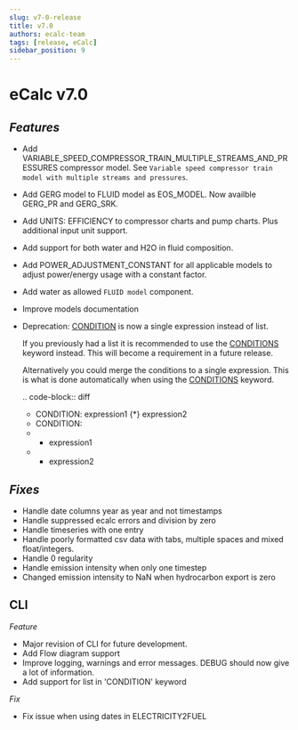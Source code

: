 ```yaml
---
slug: v7-0-release
title: v7.0
authors: ecalc-team
tags: [release, eCalc]
sidebar_position: 9
---
```


# eCalc v7.0


## *Features*

* Add VARIABLE_SPEED_COMPRESSOR_TRAIN_MULTIPLE_STREAMS_AND_PRESSURES compressor model. See `Variable speed compressor train model with multiple streams and pressures`.
* Add GERG model to FLUID model as EOS_MODEL. Now availble GERG_PR and GERG_SRK.
* Add UNITS: EFFICIENCY to compressor charts and pump charts. Plus additional input unit support.
* Add support for both water and H2O in fluid composition.
* Add POWER_ADJUSTMENT_CONSTANT for all applicable models to adjust power/energy usage with a constant factor.
* Add water as allowed `FLUID model` component.
* Improve models documentation
* Deprecation: [CONDITION](../about/references/keywords/CONDITION) is now a single expression instead of list.

  If you previously had a list it is recommended to use the [CONDITIONS](../about/references/keywords/CONDITIONS) keyword instead. This will become a requirement in a future release.

  Alternatively you could merge the conditions to a single expression. This is what is done automatically when using the [CONDITIONS](../about/references/keywords/CONDITIONS) keyword.

  .. code-block:: diff

    + CONDITION: expression1 {*} expression2
    - CONDITION:
    -   - expression1
    -   - expression2

## *Fixes*

* Handle date columns year as year and not timestamps
* Handle suppressed ecalc errors and division by zero
* Handle timeseries with one entry
* Handle poorly formatted csv data with tabs, multiple spaces and mixed float/integers.
* Handle 0 regularity
* Handle emission intensity when only one timestep
* Changed emission intensity to NaN when hydrocarbon export is zero

## CLI


*Feature*

* Major revision of CLI for future development.
* Add Flow diagram support
* Improve logging, warnings and error messages. DEBUG should now give a lot of information.
* Add support for list in 'CONDITION' keyword

*Fix*

* Fix issue when using dates in ELECTRICITY2FUEL